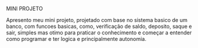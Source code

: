 MINI PROJETO

Apresento meu mini projeto, projetado com base no sistema basico de um banco,
com funcoes basicas, como, verificação de saldo, deposito, saque e sair, simples
mas otimo para praticar o conhecimento e começar a entender como programar e ter
logica e principalmente autonomia.
